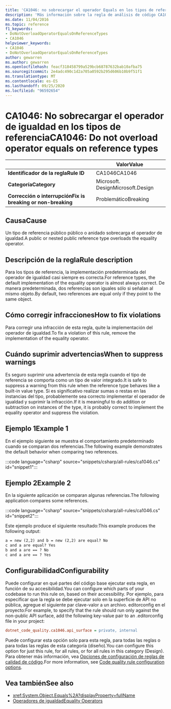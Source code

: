 ```yaml
---
title: 'CA1046: no sobrecargar el operador Equals en los tipos de referencia (análisis de código)'
description: 'Más información sobre la regla de análisis de código CA1046: no sobrecargar el operador Equals en los tipos de referencia'
ms.date: 11/04/2016
ms.topic: reference
f1_keywords:
- DoNotOverloadOperatorEqualsOnReferenceTypes
- CA1046
helpviewer_keywords:
- CA1046
- DoNotOverloadOperatorEqualsOnReferenceTypes
author: gewarren
ms.author: gewarren
ms.openlocfilehash: feacf318458799a529bcb68787632bab10afba75
ms.sourcegitcommit: 2e4adc490c1d2a705a0592b295d606b10b9f51f1
ms.translationtype: MT
ms.contentlocale: es-ES
ms.lasthandoff: 09/25/2020
ms.locfileid: "96592654"
---
```

# <a name="ca1046-do-not-overload-operator-equals-on-reference-types"></a><span data-ttu-id="6047d-103">CA1046: No sobrecargar el operador de igualdad en los tipos de referencia</span><span class="sxs-lookup"><span data-stu-id="6047d-103">CA1046: Do not overload operator equals on reference types</span></span>

| | <span data-ttu-id="6047d-104">Valor</span><span class="sxs-lookup"><span data-stu-id="6047d-104">Value</span></span> |
|-|-|
| <span data-ttu-id="6047d-105">**Identificador de la regla**</span><span class="sxs-lookup"><span data-stu-id="6047d-105">**Rule ID**</span></span> |<span data-ttu-id="6047d-106">CA1046</span><span class="sxs-lookup"><span data-stu-id="6047d-106">CA1046</span></span>|
| <span data-ttu-id="6047d-107">**Categoría**</span><span class="sxs-lookup"><span data-stu-id="6047d-107">**Category**</span></span> |<span data-ttu-id="6047d-108">Microsoft. Design</span><span class="sxs-lookup"><span data-stu-id="6047d-108">Microsoft.Design</span></span>|
| <span data-ttu-id="6047d-109">**Corrección o interrupción**</span><span class="sxs-lookup"><span data-stu-id="6047d-109">**Fix is breaking or non-breaking**</span></span> |<span data-ttu-id="6047d-110">Problemático</span><span class="sxs-lookup"><span data-stu-id="6047d-110">Breaking</span></span>|

## <a name="cause"></a><span data-ttu-id="6047d-111">Causa</span><span class="sxs-lookup"><span data-stu-id="6047d-111">Cause</span></span>

<span data-ttu-id="6047d-112">Un tipo de referencia público público o anidado sobrecarga el operador de igualdad.</span><span class="sxs-lookup"><span data-stu-id="6047d-112">A public or nested public reference type overloads the equality operator.</span></span>

## <a name="rule-description"></a><span data-ttu-id="6047d-113">Descripción de la regla</span><span class="sxs-lookup"><span data-stu-id="6047d-113">Rule description</span></span>

<span data-ttu-id="6047d-114">Para los tipos de referencia, la implementación predeterminada del operador de igualdad casi siempre es correcta.</span><span class="sxs-lookup"><span data-stu-id="6047d-114">For reference types, the default implementation of the equality operator is almost always correct.</span></span> <span data-ttu-id="6047d-115">De manera predeterminada, dos referencias son iguales sólo si señalan al mismo objeto.</span><span class="sxs-lookup"><span data-stu-id="6047d-115">By default, two references are equal only if they point to the same object.</span></span>

## <a name="how-to-fix-violations"></a><span data-ttu-id="6047d-116">Cómo corregir infracciones</span><span class="sxs-lookup"><span data-stu-id="6047d-116">How to fix violations</span></span>

<span data-ttu-id="6047d-117">Para corregir una infracción de esta regla, quite la implementación del operador de igualdad.</span><span class="sxs-lookup"><span data-stu-id="6047d-117">To fix a violation of this rule, remove the implementation of the equality operator.</span></span>

## <a name="when-to-suppress-warnings"></a><span data-ttu-id="6047d-118">Cuándo suprimir advertencias</span><span class="sxs-lookup"><span data-stu-id="6047d-118">When to suppress warnings</span></span>

<span data-ttu-id="6047d-119">Es seguro suprimir una advertencia de esta regla cuando el tipo de referencia se comporta como un tipo de valor integrado.</span><span class="sxs-lookup"><span data-stu-id="6047d-119">It is safe to suppress a warning from this rule when the reference type behaves like a built-in value type.</span></span> <span data-ttu-id="6047d-120">Si es significativo realizar sumas o restas en las instancias del tipo, probablemente sea correcto implementar el operador de igualdad y suprimir la infracción.</span><span class="sxs-lookup"><span data-stu-id="6047d-120">If it is meaningful to do addition or subtraction on instances of the type, it is probably correct to implement the equality operator and suppress the violation.</span></span>

## <a name="example-1"></a><span data-ttu-id="6047d-121">Ejemplo 1</span><span class="sxs-lookup"><span data-stu-id="6047d-121">Example 1</span></span>

<span data-ttu-id="6047d-122">En el ejemplo siguiente se muestra el comportamiento predeterminado cuando se comparan dos referencias.</span><span class="sxs-lookup"><span data-stu-id="6047d-122">The following example demonstrates the default behavior when comparing two references.</span></span>

:::code language="csharp" source="snippets/csharp/all-rules/ca1046.cs" id="snippet1":::

## <a name="example-2"></a><span data-ttu-id="6047d-123">Ejemplo 2</span><span class="sxs-lookup"><span data-stu-id="6047d-123">Example 2</span></span>

<span data-ttu-id="6047d-124">En la siguiente aplicación se comparan algunas referencias.</span><span class="sxs-lookup"><span data-stu-id="6047d-124">The following application compares some references.</span></span>

:::code language="csharp" source="snippets/csharp/all-rules/ca1046.cs" id="snippet2":::

<span data-ttu-id="6047d-125">Este ejemplo produce el siguiente resultado:</span><span class="sxs-lookup"><span data-stu-id="6047d-125">This example produces the following output:</span></span>

```txt
a = new (2,2) and b = new (2,2) are equal? No
c and a are equal? Yes
b and a are == ? No
c and a are == ? Yes
```

## <a name="configurability"></a><span data-ttu-id="6047d-126">Configurabilidad</span><span class="sxs-lookup"><span data-stu-id="6047d-126">Configurability</span></span>

<span data-ttu-id="6047d-127">Puede configurar en qué partes del código base ejecutar esta regla, en función de su accesibilidad.</span><span class="sxs-lookup"><span data-stu-id="6047d-127">You can configure which parts of your codebase to run this rule on, based on their accessibility.</span></span> <span data-ttu-id="6047d-128">Por ejemplo, para especificar que la regla se debe ejecutar solo en la superficie de API no pública, agregue el siguiente par clave-valor a un archivo. editorconfig en el proyecto:</span><span class="sxs-lookup"><span data-stu-id="6047d-128">For example, to specify that the rule should run only against the non-public API surface, add the following key-value pair to an .editorconfig file in your project:</span></span>

```ini
dotnet_code_quality.ca1046.api_surface = private, internal
```

<span data-ttu-id="6047d-129">Puede configurar esta opción solo para esta regla, para todas las reglas o para todas las reglas de esta categoría (diseño).</span><span class="sxs-lookup"><span data-stu-id="6047d-129">You can configure this option for just this rule, for all rules, or for all rules in this category (Design).</span></span> <span data-ttu-id="6047d-130">Para obtener más información, vea [Opciones de configuración de reglas de calidad de código](../code-quality-rule-options.md).</span><span class="sxs-lookup"><span data-stu-id="6047d-130">For more information, see [Code quality rule configuration options](../code-quality-rule-options.md).</span></span>

## <a name="see-also"></a><span data-ttu-id="6047d-131">Vea también</span><span class="sxs-lookup"><span data-stu-id="6047d-131">See also</span></span>

- <xref:System.Object.Equals%2A?displayProperty=fullName>
- [<span data-ttu-id="6047d-132">Operadores de igualdad</span><span class="sxs-lookup"><span data-stu-id="6047d-132">Equality Operators</span></span>](../../../standard/design-guidelines/equality-operators.md)
